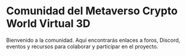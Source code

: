 # Comunidad del Metaverso Crypto World Virtual 3D

Bienvenido a la comunidad. Aquí encontrarás enlaces a foros, Discord, eventos y recursos para colaborar y participar en el proyecto. 